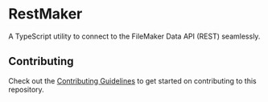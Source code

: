 # RestMaker

A TypeScript utility to connect to the FileMaker Data API (REST) seamlessly.

## Contributing

Check out the [Contributing Guidelines](CONTRIBUTING.md) to get started on contributing to this repository.
